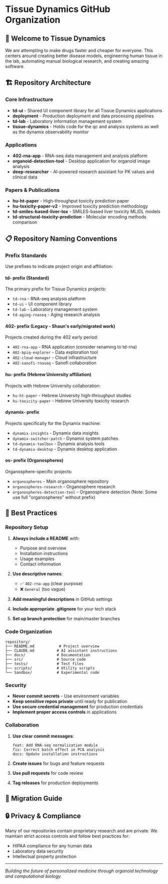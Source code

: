 # Tissue Dynamics GitHub Organization

## 🧬 Welcome to Tissue Dynamics

We are attempting to make drugs faster and cheaper for everyone. This centers around creating better disease models, engineering human tissue in the lab, automating manual biological research, and creating amazing software.

## 🏗️ Repository Architecture

### Core Infrastructure
- **td-ui** - Shared UI component library for all Tissue Dynamics applications
- **deployment** - Production deployment and data processing pipelines
- **td-lab** - Laboratory information management system
- **tissue-dynamics** - Holds code for the qc and analysis systems as well as the dynamix observability monitor

### Applications
- **402-rna-app** - RNA-seq data management and analysis platform
- **organoid-detection-tool** - Desktop application for organoid image analysis
- **deep-researcher** - AI-powered research assistant for PK values and clinical data

### Papers & Publications
- **hu-ht-paper** - High-throughput toxicity prediction paper
- **hu-toxicity-paper-v2** - Improved toxicity prediction methodology
- **td-smiles-based-liver-tox** - SMILES-based liver toxicity ML/DL models
- **td-structural-toxicity-prediction** - Molecular encoding methods comparison

## 📋 Repository Naming Conventions

### Prefix Standards
Use prefixes to indicate project origin and affiliation:

#### **td-** prefix (Standard)
The primary prefix for Tissue Dynamics projects:
- `td-rna` - RNA-seq analysis platform
- `td-ui` - UI component library
- `td-lab` - Laboratory management system
- `td-aging-rnaseq` - Aging research analysis

#### **402-** prefix (Legacy - Shaun's early/migrated work)
Projects created during the 402 early period:
- `402-rna-app` - RNA application (consider renaming to td-rna)
- `402-bpiq-explorer` - Data exploration tool
- `402-cloud-manager` - Cloud infrastructure
- `402-sanofi-rnaseq` - Sanofi collaboration

#### **hu-** prefix (Hebrew University affiliation)
Projects with Hebrew University collaboration:
- `hu-ht-paper` - Hebrew University high-throughput studies
- `hu-toxicity-paper` - Hebrew University toxicity research

#### **dynamix-** prefix
Projects specifically for the Dynamix machine:
- `dynamix-insights` - Dynamix data insights
- `dynamix-switcher-patch` - Dynamix system patches
- `td-dynamix-toolbox` - Dynamix analysis tools
- `td-dynamix-desktop` - Dynamix desktop application

#### **os-** prefix (Organospheres)
Organosphere-specific projects:
- `organospheres` - Main organosphere repository
- `organospheres-research` - Organosphere research
- `organospheres-detection-tool` - Organosphere detection
(Note: Some use full "organospheres" without prefix)

## 🚀 Best Practices

### Repository Setup
1. **Always include a README** with:
   - Purpose and overview
   - Installation instructions
   - Usage examples
   - Contact information

2. **Use descriptive names**:
   - ✅ `402-rna-app` (clear purpose)
   - ❌ `General` (too vague)

3. **Add meaningful descriptions** in GitHub settings

4. **Include appropriate .gitignore** for your tech stack

5. **Set up branch protection** for main/master branches

### Code Organization
```
repository/
├── README.md           # Project overview
├── CLAUDE.md          # AI assistant instructions
├── docs/              # Documentation
├── src/               # Source code
├── tests/             # Test files
├── scripts/           # Utility scripts
└── Sandbox/           # Experimental code
```

### Security
- **Never commit secrets** - Use environment variables
- **Keep sensitive repos private** until ready for publication
- **Use secure credential management** for production credentials
- **Implement proper access controls** in applications

### Collaboration
1. **Use clear commit messages**:
   ```
   feat: Add RNA-seq normalization module
   fix: Correct batch effect in PCA analysis
   docs: Update installation instructions
   ```

2. **Create issues** for bugs and feature requests

3. **Use pull requests** for code review

4. **Tag releases** for production deployments

## 🔄 Migration Guide


## 🔒 Privacy & Compliance

Many of our repositories contain proprietary research and are private. We maintain strict access controls and follow best practices for:
- HIPAA compliance for any human data
- Laboratory data security
- Intellectual property protection

---

*Building the future of personalized medicine through organoid technology and computational biology.*
